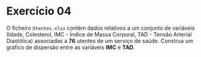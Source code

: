 # Exercício 04

O ficheiro `Utentes.xlsx` contém dados relativos a um conjunto de variáveis (Idade, Colesterol, IMC - Índice de Massa Corporal, TAD - Tensão Arterial Diastólica) associadas a **76** utentes de um serviço de saúde.
Construa um gráfico de dispersão entre as variáveis **IMC** e **TAD**.
